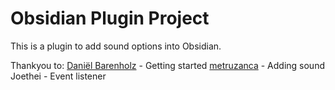 # Obsidian Plugin Project

This is a plugin to add sound options into Obsidian.

Thankyou to:
[Daniël Barenholz](https://www.dbarenholz.com/about/) - Getting started
[metruzanca](https://zanca.dev/) - Adding sound
Joethei - Event listener
